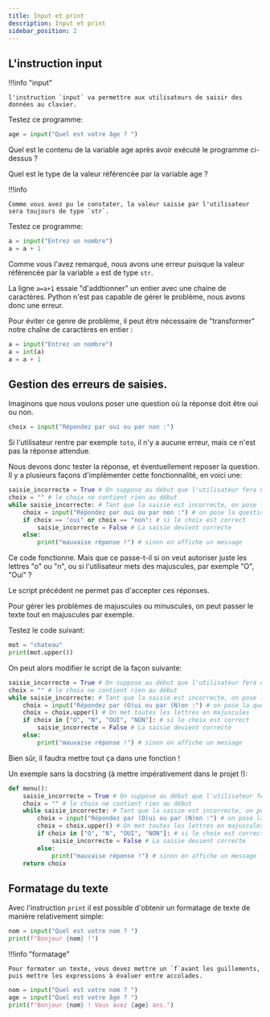 ```yaml
---
title: Input et print
description: Input et print
sidebar_position: 2
---
```


## L'instruction input

!!!info "input"

    l'instruction `input` va permettre aux utilisateurs de saisir des données au clavier.


Testez ce programme:

```python
age = input("Quel est votre âge ? ")
```

Quel est le contenu de la variable age après avoir exécuté le programme ci-dessus ?

Quel est le type de la valeur référencée par la variable age ?

!!!info

    Comme vous avez pu le constater, la valeur saisie par l'utilisateur sera toujours de type `str`.


Testez ce programme:

```python
a = input("Entrez un nombre")
a = a + 1
```

Comme vous l'avez remarqué, nous avons une erreur puisque la valeur référencée par la variable `a` est de type `str`.

La ligne `a=a+1` essaie "d'addtionner" un entier avec une chaine de caractères. Python n'est pas capable de gérer le problème, nous avons donc une erreur.

Pour éviter ce genre de problème, il peut être nécessaire de "transformer" notre chaîne de caractères en entier :

```python
a = input("Entrez un nombre")
a = int(a)
a = a + 1
```

## Gestion des erreurs de saisies.

Imaginons que nous voulons poser une question où la réponse doit être oui ou non.

```python
choix = input("Répondez par oui ou par non :")
```

Si l'utilisateur rentre par exemple `toto`, il n'y a aucune erreur, mais ce n'est pas la réponse attendue.

Nous devons donc tester la réponse, et éventuellement reposer la question. Il y a plusieurs façons d'implémenter cette fonctionnalité, en voici une:

```python
saisie_incorrecte = True # On suppose au début que l'utilisateur fera une "mauvaise" saisie
choix = "" # le choix ne contient rien au début
while saisie_incorrecte: # Tant que la saisie est incorrecte, on pose la question
    choix = input("Répondez par oui ou par non :") # on pose la question
    if choix == "oui" or choix == "non": # si le choix est correct
        saisie_incorrecte = False # La saisie devient correcte
    else:
        print("mauvaise réponse !") # sinon on affiche un message
```

Ce code fonctionne. Mais que ce passe-t-il si on veut autoriser juste les lettres "o" ou "n", ou si l'utilisateur mets des majuscules, par exemple "O", "Oui" ?

Le script précédent ne permet pas d'accepter ces réponses.

Pour gérer les problèmes de majuscules ou minuscules, on peut passer le texte tout en majuscules par exemple.

Testez le code suivant:

```python
mot = "chateau"
print(mot.upper())
```

On peut alors modifier le script de la façon suivante:

```python
saisie_incorrecte = True # On suppose au début que l'utilisateur fera une "mauvaise" saisie
choix = "" # le choix ne contient rien au début
while saisie_incorrecte: # Tant que la saisie est incorrecte, on pose la question
    choix = input("Répondez par (O)ui ou par (N)on :") # on pose la question
    choix = choix.upper() # On met toutes les lettres en majuscules
    if choix in ["O", "N", "OUI", "NON"]: # si le choix est correct
        saisie_incorrecte = False # La saisie devient correcte
    else:
        print("mauvaise réponse !") # sinon on affiche un message
```

Bien sûr, il faudra mettre tout ça dans une fonction !

Un exemple sans la docstring (à mettre impérativement dans le projet !):

```python
def menu():
    saisie_incorrecte = True # On suppose au début que l'utilisateur fera une "mauvaise" saisie
    choix = "" # le choix ne contient rien au début
    while saisie_incorrecte: # Tant que la saisie est incorrecte, on pose la question
        choix = input("Répondez par (O)ui ou par (N)on :") # on pose la question
        choix = choix.upper() # On met toutes les lettres en majuscules
        if choix in ["O", "N", "OUI", "NON"]: # si le choix est correct
            saisie_incorrecte = False # La saisie devient correcte
        else:
            print("mauvaise réponse !") # sinon on affiche un message
    return choix
```

## Formatage du texte

Avec l'instruction `print` il est possible d'obtenir un formatage de texte de manière relativement simple:

```python
nom = input("Quel est votre nom ? ")
print(f"Bonjour {nom} !")
```

!!!info "formatage"

    Pour formater un texte, vous devez mettre un `f`avant les guillements, puis mettre les expressions à évaluer entre accolades.


```python
nom = input("Quel est votre nom ? ")
age = input("Quel est votre âge ? ")
print(f"Bonjour {nom} ! Vous avez {age} ans.")
```
